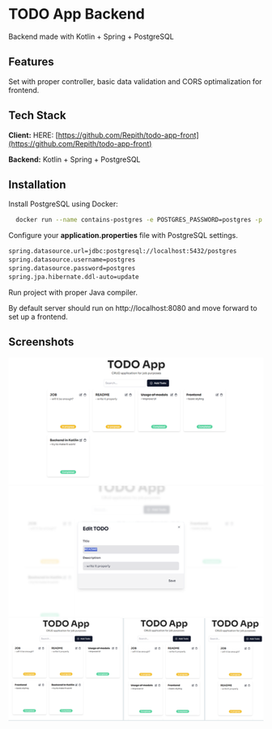 
#  TODO App Backend


Backend made with Kotlin + Spring + PostgreSQL


## Features

Set with proper controller, basic data validation and CORS optimalization for frontend.


## Tech Stack

**Client:** HERE: [https://github.com/Repith/todo-app-front](https://github.com/Repith/todo-app-front)

**Backend:** Kotlin + Spring + PostgreSQL



## Installation

Install PostgreSQL using Docker:

```bash
  docker run --name contains-postgres -e POSTGRES_PASSWORD=postgres -p 5432:5432 -d postgres  
```

Configure your **application.properties** file with PostgreSQL settings.

```bash
spring.datasource.url=jdbc:postgresql://localhost:5432/postgres
spring.datasource.username=postgres
spring.datasource.password=postgres
spring.jpa.hibernate.ddl-auto=update
```

Run project with proper Java compiler.

By default server should run on http://localhost:8080 and move forward to set up a frontend.



## Screenshots

![Landing](https://github.com/Repith/Repith/blob/main/public/TODO/todo1.png)
![Edit](https://github.com/Repith/Repith/blob/main/public/TODO/todo2.png)
![Responsivness](https://github.com/Repith/Repith/blob/main/public/TODO/todo-resp.png)

